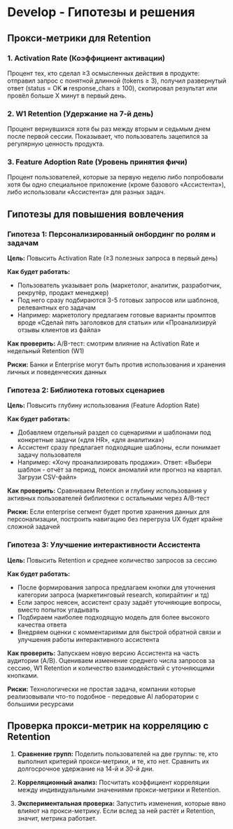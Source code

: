 # Develop - Гипотезы и решения

## Прокси-метрики для Retention

### 1. Activation Rate (Коэффициент активации)
Процент тех, кто сделал ≥3 осмысленных действия в продукте: отправил запрос с понятной длинной (tokens ≥ 3), получил развернутый ответ (status = OK **и** response_chars ≥ 100), скопировал результат или провёл больше X минут в первый день.

### 2. W1 Retention (Удержание на 7-й день)
Процент вернувшихся хотя бы раз между вторым и седьмым днем после первой сессии. Показывает, что пользователь зацепился за регулярную ценность продукта.

### 3. Feature Adoption Rate (Уровень принятия фичи)
Процент пользователей, которые за первую неделю либо попробовали хотя бы одно специальное приложение (кроме базового «Ассистента»), либо использовали «Ассистента» для разных задач.

## Гипотезы для повышения вовлечения

### Гипотеза 1: Персонализированный онбординг по ролям и задачам

**Цель:** Повысить Activation Rate (≥3 полезных запроса в первый день)

**Как будет работать:**
- Пользователь указывает роль (маркетолог, аналитик, разработчик, рекрутёр, продакт менеджер)
- Под него сразу подбираются 3-5 готовых запросов или шаблонов, релевантных его задачам
- Например: маркетологу предлагаем готовые варианты промптов вроде «Сделай пять заголовков для статьи» или «Проанализируй отзывы клиентов из файла»

**Как проверить:**
A/B-тест: смотрим влияние на Activation Rate и недельный Retention (W1)

**Риски:** Банки и Enterprise могут быть против использования и хранения личных и поведенческих данных

### Гипотеза 2: Библиотека готовых сценариев

**Цель:** Повысить глубину использования (Feature Adoption Rate)

**Как будет работать:**
- Добавляем отдельный раздел со сценариями и шаблонами под конкретные задачи («для HR», «для аналитика»)
- Ассистент сразу предлагает подходящие шаблоны, если понимает задачу пользователя
- Например: «Хочу проанализировать продажи». Ответ: «Выбери шаблон - отчёт за период, поиск аномалий или прогноз на квартал. Загрузи CSV-файл»

**Как проверить:**
Сравниваем Retention и глубину использования у активных пользователей библиотеки с остальными через A/B-тест

**Риски:** Если enterprise сегмент будет против хранения данных для персонализации, построить навигацию без перегруза UX будет крайне сложной задачей

### Гипотеза 3: Улучшение интерактивности Ассистента

**Цель:** Повысить Retention и среднее количество запросов за сессию

**Как будет работать:**
- После формирования запроса предлагаем кнопки для уточнения категории запроса (маркетинговый research, копирайтинг и тд)
- Если запрос неясен, ассистент сразу задаёт уточняющие вопросы, вместо попыток угадывать
- Подбираем наиболее подходящую модель для более высокого качества ответа
- Внедряем оценки с комментариями для быстрой обратной связи и улучшения работы интерактивного ассистента

**Как проверить:**
Запускаем новую версию Ассистента на часть аудитории (A/B). Оцениваем изменение среднего числа запросов за сессию, W1 Retention и количество взаимодействий с уточняющими кнопками.

**Риски:** Технологически не простая задача, компании которые реализовывали что-то подобное - передовые AI лаборатории с большими ресурсами

## Проверка прокси-метрик на корреляцию с Retention

1. **Сравнение групп:** Поделить пользователей на две группы: те, кто выполнил критерий прокси-метрики, и те, кто нет. Сравнить их долгосрочное удержание на 14-й и 30-й дни.

2. **Корреляционный анализ:** Посчитать коэффициент корреляции между индивидуальными значениями прокси-метрики и Retention.

3. **Экспериментальная проверка:** Запустить изменения, которые явно влияют на прокси-метрику. Если вслед за ней растёт и Retention, значит, метрика работает. 